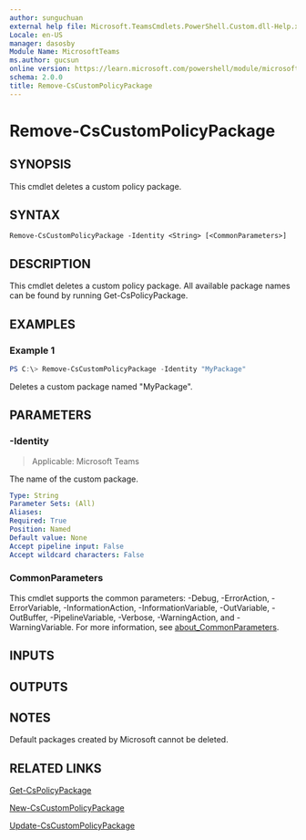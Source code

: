 ```yaml
---
author: sunguchuan
external help file: Microsoft.TeamsCmdlets.PowerShell.Custom.dll-Help.xml
Locale: en-US
manager: dasosby
Module Name: MicrosoftTeams
ms.author: gucsun
online version: https://learn.microsoft.com/powershell/module/microsoftteams/remove-cscustompolicypackage
schema: 2.0.0
title: Remove-CsCustomPolicyPackage
---
```


# Remove-CsCustomPolicyPackage

## SYNOPSIS

This cmdlet deletes a custom policy package.

## SYNTAX

```
Remove-CsCustomPolicyPackage -Identity <String> [<CommonParameters>]
```

## DESCRIPTION

This cmdlet deletes a custom policy package. All available package names can be found by running Get-CsPolicyPackage.

## EXAMPLES

### Example 1
```powershell
PS C:\> Remove-CsCustomPolicyPackage -Identity "MyPackage"
```

Deletes a custom package named "MyPackage".

## PARAMETERS

### -Identity

> Applicable: Microsoft Teams

The name of the custom package.

```yaml
Type: String
Parameter Sets: (All)
Aliases:
Required: True
Position: Named
Default value: None
Accept pipeline input: False
Accept wildcard characters: False
```

### CommonParameters
This cmdlet supports the common parameters: -Debug, -ErrorAction, -ErrorVariable, -InformationAction, -InformationVariable, -OutVariable, -OutBuffer, -PipelineVariable, -Verbose, -WarningAction, and -WarningVariable. For more information, see [about_CommonParameters](https://go.microsoft.com/fwlink/?LinkID=113216).

## INPUTS

## OUTPUTS

## NOTES
Default packages created by Microsoft cannot be deleted.

## RELATED LINKS

[Get-CsPolicyPackage](https://learn.microsoft.com/powershell/module/microsoftteams/get-cspolicypackage)

[New-CsCustomPolicyPackage](https://learn.microsoft.com/powershell/module/microsoftteams/new-cscustompolicypackage)

[Update-CsCustomPolicyPackage](https://learn.microsoft.com/powershell/module/microsoftteams/update-cscustompolicypackage)
